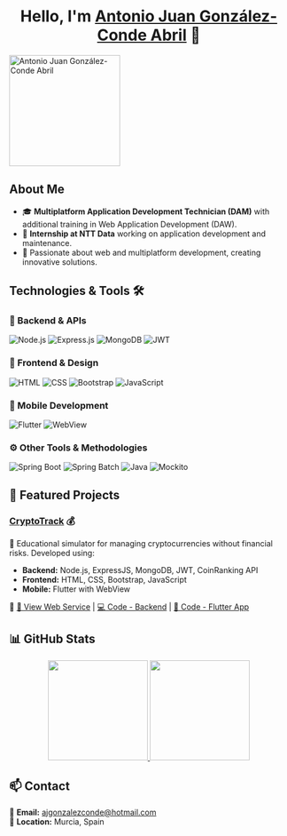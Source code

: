 <div align="center">
  <h1 align="center">Hello, I'm <a href="https://phosky71.github.io/portfolio_antoniojuan/">Antonio Juan González-Conde Abril</a> 👋</h1>
</div>

<img src="./images/imagenAntonioJuan.jpeg" width="200" align="center" alt="Antonio Juan González-Conde Abril">

## About Me

- 🎓 **Multiplatform Application Development Technician (DAM)** with additional training in Web Application Development (DAW).
- 💼 **Internship at NTT Data** working on application development and maintenance.
- 🚀 Passionate about web and multiplatform development, creating innovative solutions.

## Technologies & Tools 🛠️

### 🚀 Backend & APIs
![Node.js](https://img.shields.io/badge/Node.js-339933?style=for-the-badge&logo=nodedotjs&logoColor=white)
![Express.js](https://img.shields.io/badge/Express.js-000000?style=for-the-badge&logo=express&logoColor=white)
![MongoDB](https://img.shields.io/badge/MongoDB-47A248?style=for-the-badge&logo=mongodb&logoColor=white)
![JWT](https://img.shields.io/badge/JWT-000000?style=for-the-badge&logo=jsonwebtokens&logoColor=white)

### 🎨 Frontend & Design
![HTML](https://img.shields.io/badge/HTML5-E34F26?style=for-the-badge&logo=html5&logoColor=white)
![CSS](https://img.shields.io/badge/CSS3-1572B6?style=for-the-badge&logo=css3&logoColor=white)
![Bootstrap](https://img.shields.io/badge/Bootstrap-7952B3?style=for-the-badge&logo=bootstrap&logoColor=white)
![JavaScript](https://img.shields.io/badge/JavaScript-F7DF1E?style=for-the-badge&logo=javascript&logoColor=black)

### 📱 Mobile Development
![Flutter](https://img.shields.io/badge/Flutter-02569B?style=for-the-badge&logo=flutter&logoColor=white)
![WebView](https://img.shields.io/badge/WebView-4285F4?style=for-the-badge&logo=googlechrome&logoColor=white)

### ⚙️ Other Tools & Methodologies
![Spring Boot](https://img.shields.io/badge/Spring%20Boot-6DB33F?style=for-the-badge&logo=springboot&logoColor=white)
![Spring Batch](https://img.shields.io/badge/Spring%20Batch-6DB33F?style=for-the-badge&logo=spring&logoColor=white)
![Java](https://img.shields.io/badge/Java-ED8B00?style=for-the-badge&logo=java&logoColor=white)
![Mockito](https://img.shields.io/badge/Mockito-6DB33F?style=for-the-badge&logo=spring&logoColor=white)

## 🚀 Featured Projects

### [CryptoTrack](https://github.com/Phosky71/WalletSimulator) 💰
📌 Educational simulator for managing cryptocurrencies without financial risks. Developed using:
- **Backend:** Node.js, ExpressJS, MongoDB, JWT, CoinRanking API
- **Frontend:** HTML, CSS, Bootstrap, JavaScript
- **Mobile:** Flutter with WebView

🔗 [🔗 View Web Service](https://walletsimulator.onrender.com) | [💻 Code - Backend](https://github.com/Phosky71/WalletSimulator) | [📱 Code - Flutter App](https://github.com/Phosky71/CryptoTrackAndroid)

## 📊 GitHub Stats
<p align="center">
  <a href="https://github.com/Phosky71">
    <img height="180em" src="https://github-readme-stats.vercel.app/api?username=Phosky71&show_icons=true&theme=tokyonight&include_all_commits=true&count_private=true"/>
    <img height="180em" src="https://github-readme-stats.vercel.app/api/top-langs/?username=Phosky71&layout=compact&langs_count=8&theme=tokyonight"/>
  </a>
</p>

## 📫 Contact

📧 **Email:** ajgonzalezconde@hotmail.com  
📍 **Location:** Murcia, Spain
